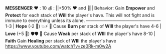__**MESSENGER**__
:heart: : 10
:moneybag: : ||+50% :heart: and :large_blue_diamond:||
Behavior: Gain __Empower__ and __Protect__ for each stack of __Will__ the player's have. This will not fight and is immune to everything unless its alone.
—————————————————
1-3   | **Hope** (-2 :game_die:) :boom::zap: :twisted_rightwards_arrows: Cause __Burn__ per stack of __WIll__ the player's have
4-6   | **Love** (+5 :game_die:) :shield::shield: :twisted_rightwards_arrows: Cause __Weak__ per stack of __WIll__ the player's have
8-10  | **Faith** Gain __Healing__ per stack of __WIll__ the player's have
https://www.youtube.com/watch?v=ze0Rk-m0w2A
